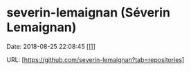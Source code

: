 # severin-lemaignan (Séverin Lemaignan)

Date: 2018-08-25 22:08:45
[[]]

URL: [https://github.com/severin-lemaignan?tab=repositories]
